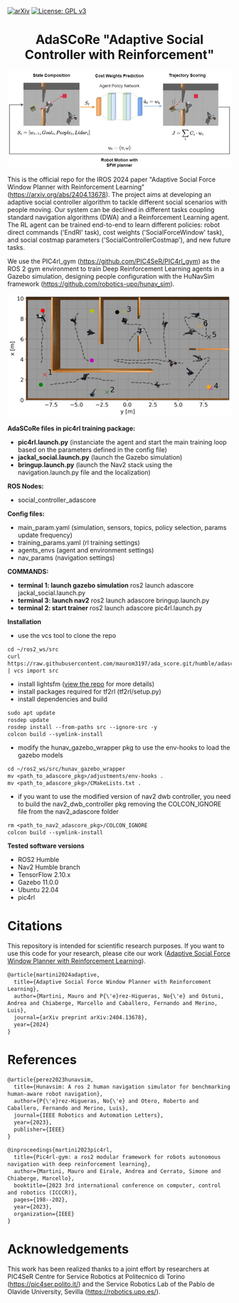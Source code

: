 [![arXiv](http://img.shields.io/badge/arXiv-2001.09136-B31B1B.svg)](https://arxiv.org/abs/2107.00606)
[![License: GPL v3](https://img.shields.io/badge/License-GPLv3-blue.svg)](https://www.gnu.org/licenses/gpl-3.0) 

<h1 align="center">  AdaSCoRe "Adaptive Social Controller with Reinforcement"
</h1>


<p align="center">
  <img src=/readme_images/IROS2024_2634.jpg alt="Alternative text" width="650"/>
</p>

This is the official repo for the IROS 2024 paper "Adaptive Social Force Window Planner with Reinforcement Learning" (https://arxiv.org/abs/2404.13678). The project aims at developing an adaptive social controller algorithm to tackle different social scenarios with people moving. Our system can be declined in different tasks coupling standard navigation algorithms (DWA) and a Reinforcement Learning agent. The RL agent can be trained end-to-end to learn different policies: robot direct commands ('EndRl' task), cost weights ('SocialForceWindow' task), and social costmap parameters ('SocialControllerCostmap'), and new future tasks. 

We use the PIC4rl_gym (https://github.com/PIC4SeR/PIC4rl_gym) as the ROS 2 gym environment to train Deep Reinforcement Learning agents in a Gazebo simulation, designing people configuration with the HuNavSim framework (https://github.com/robotics-upo/hunav_sim).


<p align="center">
  <img src=/readme_images/social_nav_test.png alt="Alternative Text" width="550"/>
</p>



**AdaSCoRe files in pic4rl training package:**
- **pic4rl.launch.py** (instanciate the agent and start the main training loop based on the parameters defined in the config file)
- **jackal_social.launch.py** (launch the Gazebo simulation)
- **bringup.launch.py** (launch the Nav2 stack using the navigation.launch.py file and the localization)

**ROS Nodes:**
- social_controller_adascore 

**Config files:**
- main_param.yaml (simulation, sensors, topics, policy selection, params update frequency)
- training_params.yaml (rl training settings)
- agents_envs (agent and environment settings)
- nav_params (navigation settings)

**COMMANDS:**
- **terminal 1: launch gazebo simulation**
ros2 launch adascore jackal_social.launch.py
- **terminal 3: launch nav2**
ros2 launch adascore bringup.launch.py
- **terminal 2: start trainer**
ros2 launch adascore pic4rl.launch.py 

**Installation**

- use the vcs tool to clone the repo 
```
cd ~/ros2_ws/src
curl
https://raw.githubusercontent.com/maurom3197/ada_score.git/humble/adascore.repos | vcs import src
```
- install lightsfm ([view the repo](https://github.com/robotics-upo/lightsfm) for more details)
- install packages required for tf2rl (tf2rl/setup.py)
- install dependencies and build
```
sudo apt update
rosdep update
rosdep install --from-paths src --ignore-src -y
colcon build --symlink-install
```
- modify the hunav_gazebo_wrapper pkg to use the env-hooks to load the gazebo models
```
cd ~/ros2_ws/src/hunav_gazebo_wrapper
mv <path_to_adascore_pkg>/adjustments/env-hooks .
mv <path_to_adascore_pkg>/CMakeLists.txt .
``` 
- if you want to use the modified version of nav2 dwb controller, you need to build the nav2_dwb_controller pkg removing the COLCON_IGNORE file from the nav2_adascore folder
```
rm <path_to_nav2_adascore_pkg>/COLCON_IGNORE
colcon build --symlink-install
```

**Tested software versions**
- ROS2 Humble
- Nav2 Humble branch
- TensorFlow 2.10.x
- Gazebo 11.0.0
- Ubuntu 22.04
- pic4rl 


# Citations
This repository is intended for scientific research purposes.
If you want to use this code for your research, please cite our work ([Adaptive Social Force Window Planner with Reinforcement Learning](https://arxiv.org/abs/2404.13678)).

```
@article{martini2024adaptive,
  title={Adaptive Social Force Window Planner with Reinforcement Learning},
  author={Martini, Mauro and P{\'e}rez-Higueras, No{\'e} and Ostuni, Andrea and Chiaberge, Marcello and Caballero, Fernando and Merino, Luis},
  journal={arXiv preprint arXiv:2404.13678},
  year={2024}
}
```


# References
```
@article{perez2023hunavsim,
  title={Hunavsim: A ros 2 human navigation simulator for benchmarking human-aware robot navigation},
  author={P{\'e}rez-Higueras, No{\'e} and Otero, Roberto and Caballero, Fernando and Merino, Luis},
  journal={IEEE Robotics and Automation Letters},
  year={2023},
  publisher={IEEE}
}
```
```
@inproceedings{martini2023pic4rl,
  title={Pic4rl-gym: a ros2 modular framework for robots autonomous navigation with deep reinforcement learning},
  author={Martini, Mauro and Eirale, Andrea and Cerrato, Simone and Chiaberge, Marcello},
  booktitle={2023 3rd international conference on computer, control and robotics (ICCCR)},
  pages={198--202},
  year={2023},
  organization={IEEE}
}
```

# Acknowledgements
This work has been realized thanks to a joint effort by researchers at PIC4SeR Centre for Service Robotics at Politecnico di Torino (https://pic4ser.polito.it/) and the Service Robotics Lab of the Pablo de Olavide University, Sevilla (https://robotics.upo.es/).
